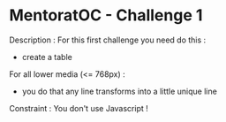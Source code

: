 # MentoratOC - Challenge 1

Description : For this first challenge you need do this :

- create a table

For all lower media (<= 768px) :
- you do that any line transforms into a little unique line

Constraint : You don't use Javascript !